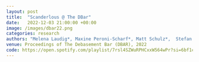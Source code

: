 ```yaml
---
layout: post
title:  "Scanderlous @ The DBar"
date:   2022-12-03 21:00:00 +00:00
image: /images/dbar22.png
categories: research    
authors: "Melena Laudig*, Maxine Peroni-Scharf*, Matt Schulz*,  Stefan Clarke*, Samuel Day-Weiss*, Alexander Raistrick* (* denotes equal contribution)"
venue: Proceedings of The Debasement Bar (DBAR), 2022
code: https://open.spotify.com/playlist/7rsl4SZWuRPHCxxW564wPr?si=6bf1cadd5f064d3b
---
```

